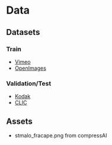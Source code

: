 # Data

## Datasets

### Train
- [Vimeo](http://toflow.csail.mit.edu/)
- [OpenImages](https://storage.googleapis.com/openimages/web/download_v7.html)

### Validation/Test
- [Kodak](https://www.kaggle.com/datasets/sherylmehta/kodak-dataset)
- [CLIC](https://www.compression.cc/tasks/#image)

## Assets
- stmalo_fracape.png from compressAI